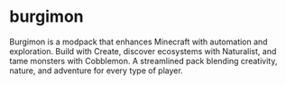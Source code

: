 # burgimon
Burgimon is a modpack that enhances Minecraft with automation and exploration. Build with Create, discover ecosystems with Naturalist, and tame monsters with Cobblemon. A streamlined pack blending creativity, nature, and adventure for every type of player.
